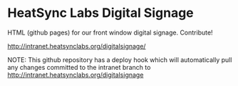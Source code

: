 HeatSync Labs Digital Signage
==============

HTML (github pages) for our front window digital signage. Contribute!

http://intranet.heatsynclabs.org/digitalsignage/

NOTE: This github repository has a deploy hook which will automatically pull any changes committed to the intranet branch to http://intranet.heatsynclabs.org/digitalsignage
